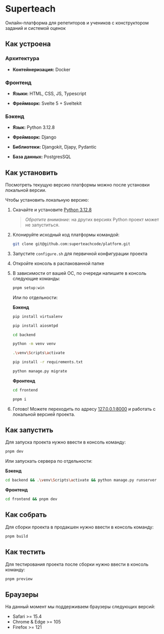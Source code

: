 # Superteach

Онлайн-платформа для репетиторов и учеников с конструктором заданий и системой оценок

## Как устроена

### Архитектура

- **Контейнеризация:** Docker

### Фронтенд

- **Языки:** HTML, CSS, JS, Typescript

- **Фреймворк:** Svelte 5 + Sveltekit

### Бэкенд

- **Язык:** Python 3.12.8

- **Фреймворк:** Django

- **Библиотеки:** Djangokit, Djapy, Pydantic

- **База данных:** PostgresSQL


## Как установить

Посмотреть текущую версию платформы можно после установки локальной версии.

Чтобы установить локальную версию:

1. Скачайте и установите [Python 3.12.8](https://www.python.org/downloads/release/python-3128/)

    > _Обратите внимание:_ на других версиях Python проект может не запуститься.

3. Клонируйте исходный код платформы командой:

    ```sh
    git clone git@github.com:superteachcode/platform.git
    ```

4. Запустите `configure.sh` для первичной конфигурации проекта

5. Откройте консоль в распакованной папке

6. В зависимости от вашей ОС, по очереди напишите в консоль следующие команды:

    ```sh
    pnpm setup:win
    ```

    Или по отдельности:

    **Бэкенд**
    ```sh
    pip install virtualenv
    ```

    ```sh
    pip install aiosmtpd
    ```

    ```sh
    cd backend
    ```

    ```sh
    python -m venv venv
    ```

    ```sh
    .\venv\Scripts\activate
    ```

    ```sh
    pip install -r requirements.txt
    ```

    ```sh
    python manage.py migrate
    ```

    **Фронтенд**
    ```sh
    cd frontend
    ```

    ```sh
    pnpm i
    ```

    <!-- **Mac OS**
    ```sh
    sudo pip3 install virtualenv
    ```

    ```sh
    python3 -m venv venv
    ```

    ```sh
    source venv/bin/activate
    ```

    ```sh
    pip3 install -r requirements.txt
    ```

    ```sh
    cd mamayapovar
    ```

    ```sh
    python3 manage.py runserver
    ```

    **Linux**
    ```sh
    pip install virtualenv
    ```

    ```sh
    python3 -m venv venv
    ```

    ```sh
    source venv/bin/activate
    ```

    ```sh
    pip install -r requirements.txt
    ```

    ```sh
    cd mamayapovar
    ```

    ```sh
    python3 manage.py runserver
    ``` -->

7. Готово! Можете переходить по адресу [127.0.0.1:8000](http://127.0.0.1:8000/) и работать с локальной версией проекта.

## Как запустить

Для запуска проекта нужно ввести в консоль команду:

```sh
pnpm dev
```

Или запускать сервера по отдельности:

**Бэкенд**

```sh
cd backend && .\venv\Scripts\activate && python manage.py runserver
```

**Фронтенд**

```sh
cd frontend && pnpm dev
```

## Как собрать

Для сборки проекта в продакшен нужно ввести в консоль команду:

```sh
pnpm build
```

## Как тестить

Для тестирования проекта после сборки нужно ввести в консоль команду:

```sh
pnpm preview
```

## Браузеры

На данный момент мы поддерживаем браузеры следующих версий:

- Safari >= 15.4
- Chrome & Edge >= 105
- Firefox >= 121
